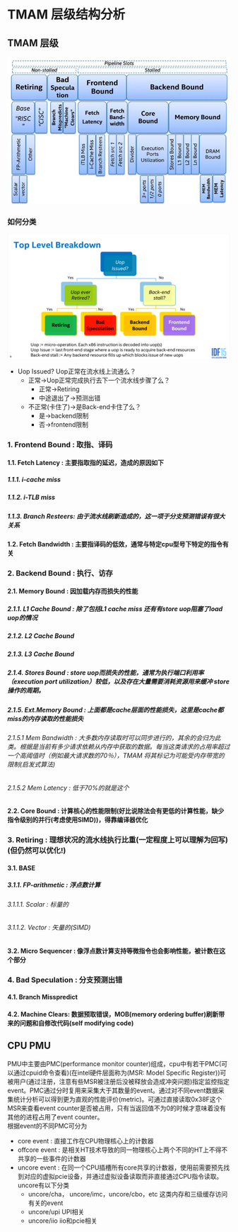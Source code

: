 # TMAM 层级结构分析

## TMAM 层级
![TMAM 层级结构图](TMAarch.jpg)
### 如何分类
![Top level breakdown](Top_level_breakdown.png)  
- Uop Issued? Uop正常在流水线上流通么？
  - 正常->Uop正常完成执行去下一个流水线步骤了么？
    -  正常->Retiring
    -  中途退出了->预测出错
  - 不正常(卡住了)->是Back-end卡住了么？
    - 是->backend限制
    - 否->frontend限制
### 1. Frontend Bound : 取指、译码
#### 1.1. Fetch Latency : 主要指取指的延迟，造成的原因如下
##### 1.1.1. i-cache miss
##### 1.1.2. i-TLB miss
##### 1.1.3. Branch Resteers: 由于流水线刷新造成的，这一项于分支预测错误有很大关系
#### 1.2. Fetch Bandwidth : 主要指译码的低效，通常与特定cpu型号下特定的指令有关

### 2. Backend Bound : 执行、访存
#### 2.1. Memory Bound : 因加载内存而损失的性能
##### 2.1.1. L1 Cache Bound : 除了包括L1 cache miss 还有有store uop阻塞了load uop的情况
##### 2.1.2. L2 Cache Bound
##### 2.1.3. L3 Cache Bound
##### 2.1.4. Stores Bound : store uop而损失的性能，通常为执行端口利用率（execution port utilization）较低，以及存在大量需要消耗资源用来缓冲 store 操作的周期。
##### 2.1.5. Ext.Memory Bound : 上面都是cache层面的性能损失，这里是cache都miss的内存读取的性能损失
###### 2.1.5.1 Mem Bandwidth : 大多数内存读取时可以同步进行的，其余的会归为此类。根据是当前有多少请求依赖从内存中获取的数据。每当这类请求的占用率超过一个高阈值时（例如最大请求数的70％），TMAM 将其标记为可能受内存带宽的限制(启发式算法)
###### 2.1.5.2 Mem Latency : 低于70%的就是这个
#### 2.2. Core Bound : 计算核心的性能限制(好比说除法会有更低的计算性能，缺少指令级别的并行(考虑使用SIMD))，得靠编译器优化

### 3. Retiring : 理想状况的流水线执行比重(一定程度上可以理解为回写)(但仍然可以优化!)
#### 3.1. BASE
##### 3.1.1. FP-arithmetic : 浮点数计算
###### 3.1.1.1. Scalar : 标量的
###### 3.1.1.2. Vector : 矢量的(SIMD)
#### 3.2. Micro Sequencer : 像浮点数计算支持等微指令也会影响性能，被计数在这个部分

### 4. Bad Speculation : 分支预测出错
#### 4.1. Branch Misspredict
#### 4.2. Machine Clears: 数据预取错误，MOB(memory ordering buffer)刷新带来的问题和自修改代码(self modifying code)

## CPU PMU
PMU中主要由PMC(performance monitor counter)组成，cpu中有若干PMC(可以通过cpuid命令查看)(在intel硬件层面称为(MSR: Model Specific Register))可被用户(通过注册，注意有些MSR被注册后没被释放会造成冲突问题)指定监控指定event。PMC通过分时复用来采集大于其数量的event。通过对不同event数据采集统计分析可以得到更为直观的性能评价(metric)。可通过直接读取0x38F这个MSR来查看event counter是否被占用，只有当返回值不为0的时候才意味着没有其他的进程占用了event counter。    
根据event的不同PMC可分为
- core event : 直接工作在CPU物理核心上的计数器
- offcore event : 是相关HT技术导致的同一物理核心上两个不同的HT上不得不共享的一些事件的计数器
- uncore event : 在同一个CPU插槽所有core共享的计数器，使用前需要预先找到对应的虚拟pcie设备，并通过虚拟设备读取而非直接通过CPU指令读取。uncore有以下分类
  - uncore/cha， uncore/imc，uncore/cbo，etc 这类内存和三级缓存访问有关的event
  - uncore/upi UPI相关
  - uncore/iio iio和pcie相关

